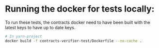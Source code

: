 # Running the docker for tests locally:
To run these tests, the contracts docker need to have been built with the latest keys to have up to date keys.

```bash
# In yarn-project
docker build -f contracts-verifier-test/Dockerfile --no-cache .
```
